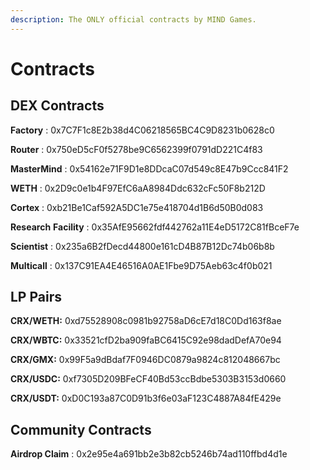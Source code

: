 ```yaml
---
description: The ONLY official contracts by MIND Games.
---
```


# Contracts

## DEX Contracts

**Factory** :  0x7C7F1c8E2b38d4C06218565BC4C9D8231b0628c0

**Router** : 0x750eD5cF0f5278be9C6562399f0791dD221C4f83

**MasterMind** : 0x54162e71F9D1e8DDcaC07d549c8E47b9Ccc841F2

**WETH** : 0x2D9c0e1b4F97EfC6aA8984Ddc632cFc50F8b212D

**Cortex** : 0xb21Be1Caf592A5DC1e75e418704d1B6d50B0d083

**Research** **Facility** : 0x35AfE95662fdf442762a11E4eD5172C81fBceF7e

**Scientist** : 0x235a6B2fDecd44800e161cD4B87B12Dc74b06b8b

**Multicall** :  0x137C91EA4E46516A0AE1Fbe9D75Aeb63c4f0b021

## LP Pairs

**CRX/WETH:**  0xd75528908c0981b92758aD6cE7d18C0Dd163f8ae

**CRX/WBTC:** 0x33521cfD2ba909faBC6415C92e98dadDefA70e94

**CRX/GMX:**  0x99F5a9dBdaf7F0946DC0879a9824c812048667bc

**CRX/USDC:** 0xf7305D209BFeCF40Bd53ccBdbe5303B3153d0660

**CRX/USDT:** 0xD0C193a87C0D91b3f6e03aF123C4887A84fE429e

## Community Contracts

**Airdrop Claim** : 0x2e95e4a691bb2e3b82cb5246b74ad110ffbd4d1e
